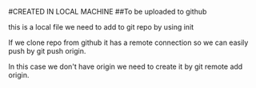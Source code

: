 #CREATED IN LOCAL MACHINE
 ##To be uploaded to github
 
this is a local file we need to add to git repo by using init

 If we clone repo from github it has a remote connection so we 
 can easily push by git push origin. 
 
 In this case we don't have origin we need to create it by 
 git remote add origin. 